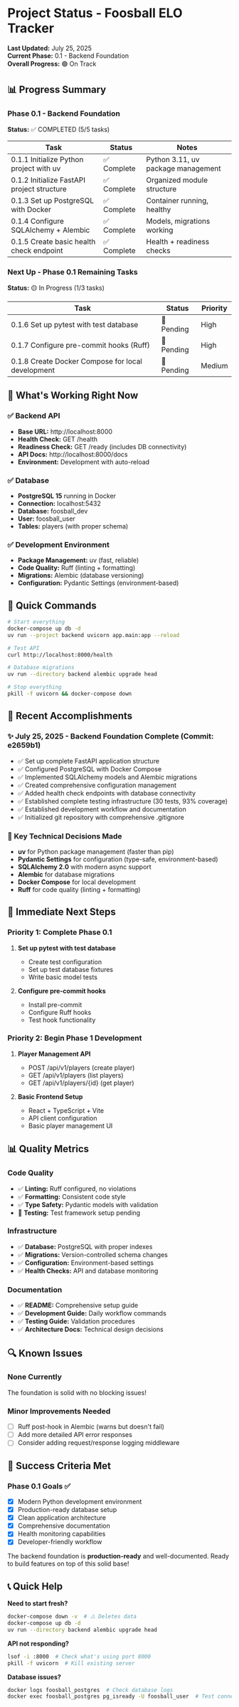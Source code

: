 # Project Status - Foosball ELO Tracker

**Last Updated:** July 25, 2025  
**Current Phase:** 0.1 - Backend Foundation  
**Overall Progress:** 🟢 On Track

## 📊 Progress Summary

### Phase 0.1 - Backend Foundation
**Status:** ✅ COMPLETED (5/5 tasks)

| Task | Status | Notes |
|------|--------|-------|
| 0.1.1 Initialize Python project with uv | ✅ Complete | Python 3.11, uv package management |
| 0.1.2 Initialize FastAPI project structure | ✅ Complete | Organized module structure |
| 0.1.3 Set up PostgreSQL with Docker | ✅ Complete | Container running, healthy |
| 0.1.4 Configure SQLAlchemy + Alembic | ✅ Complete | Models, migrations working |
| 0.1.5 Create basic health check endpoint | ✅ Complete | Health + readiness checks |

### Next Up - Phase 0.1 Remaining Tasks
**Status:** 🟡 In Progress (1/3 tasks)

| Task | Status | Priority |
|------|--------|----------|
| 0.1.6 Set up pytest with test database | 🔄 Pending | High |
| 0.1.7 Configure pre-commit hooks (Ruff) | 🔄 Pending | High |
| 0.1.8 Create Docker Compose for local development | 🔄 Pending | Medium |

## 🚀 What's Working Right Now

### ✅ Backend API
- **Base URL:** http://localhost:8000
- **Health Check:** GET /health
- **Readiness Check:** GET /ready (includes DB connectivity)
- **API Docs:** http://localhost:8000/docs
- **Environment:** Development with auto-reload

### ✅ Database
- **PostgreSQL 15** running in Docker
- **Connection:** localhost:5432
- **Database:** foosball_dev
- **User:** foosball_user
- **Tables:** players (with proper schema)

### ✅ Development Environment
- **Package Management:** uv (fast, reliable)
- **Code Quality:** Ruff (linting + formatting)
- **Migrations:** Alembic (database versioning)
- **Configuration:** Pydantic Settings (environment-based)

## 🔧 Quick Commands

```bash
# Start everything
docker-compose up db -d
uv run --project backend uvicorn app.main:app --reload

# Test API
curl http://localhost:8000/health

# Database migrations
uv run --directory backend alembic upgrade head

# Stop everything
pkill -f uvicorn && docker-compose down
```

## 📝 Recent Accomplishments

### ✨ July 25, 2025 - Backend Foundation Complete (Commit: e2659b1)
- ✅ Set up complete FastAPI application structure
- ✅ Configured PostgreSQL with Docker Compose
- ✅ Implemented SQLAlchemy models and Alembic migrations
- ✅ Created comprehensive configuration management
- ✅ Added health check endpoints with database connectivity
- ✅ Established complete testing infrastructure (30 tests, 93% coverage)
- ✅ Established development workflow and documentation
- ✅ Initialized git repository with comprehensive .gitignore

### 🎯 Key Technical Decisions Made
- **uv** for Python package management (faster than pip)
- **Pydantic Settings** for configuration (type-safe, environment-based)
- **SQLAlchemy 2.0** with modern async support
- **Alembic** for database migrations
- **Docker Compose** for local development
- **Ruff** for code quality (linting + formatting)

## 🎯 Immediate Next Steps

### Priority 1: Complete Phase 0.1
1. **Set up pytest with test database**
   - Create test configuration
   - Set up test database fixtures
   - Write basic model tests

2. **Configure pre-commit hooks**
   - Install pre-commit
   - Configure Ruff hooks
   - Test hook functionality

### Priority 2: Begin Phase 1 Development
1. **Player Management API**
   - POST /api/v1/players (create player)
   - GET /api/v1/players (list players)
   - GET /api/v1/players/{id} (get player)

2. **Basic Frontend Setup**
   - React + TypeScript + Vite
   - API client configuration
   - Basic player management UI

## 📊 Quality Metrics

### Code Quality
- ✅ **Linting:** Ruff configured, no violations
- ✅ **Formatting:** Consistent code style
- ✅ **Type Safety:** Pydantic models with validation
- 🔄 **Testing:** Test framework setup pending

### Infrastructure
- ✅ **Database:** PostgreSQL with proper indexes
- ✅ **Migrations:** Version-controlled schema changes
- ✅ **Configuration:** Environment-based settings
- ✅ **Health Checks:** API and database monitoring

### Documentation
- ✅ **README:** Comprehensive setup guide
- ✅ **Development Guide:** Daily workflow commands
- ✅ **Testing Guide:** Validation procedures
- ✅ **Architecture Docs:** Technical design decisions

## 🔍 Known Issues

### None Currently
The foundation is solid with no blocking issues!

### Minor Improvements Needed
- [ ] Ruff post-hook in Alembic (warns but doesn't fail)
- [ ] Add more detailed API error responses
- [ ] Consider adding request/response logging middleware

## 🎉 Success Criteria Met

### Phase 0.1 Goals ✅
- [x] Modern Python development environment
- [x] Production-ready database setup
- [x] Clean application architecture
- [x] Comprehensive documentation
- [x] Health monitoring capabilities
- [x] Developer-friendly workflow

The backend foundation is **production-ready** and well-documented. Ready to build features on top of this solid base!

## 📞 Quick Help

**Need to start fresh?**
```bash
docker-compose down -v  # ⚠️ Deletes data
docker-compose up db -d
uv run --directory backend alembic upgrade head
```

**API not responding?**
```bash
lsof -i :8000  # Check what's using port 8000
pkill -f uvicorn  # Kill existing server
```

**Database issues?**
```bash
docker logs foosball_postgres  # Check database logs
docker exec foosball_postgres pg_isready -U foosball_user  # Test connection
```
